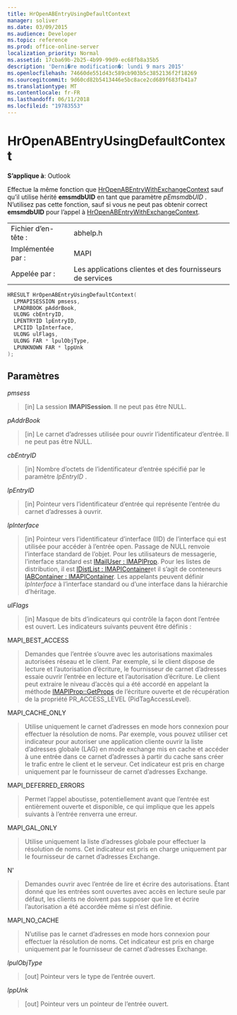 ```yaml
---
title: HrOpenABEntryUsingDefaultContext
manager: soliver
ms.date: 03/09/2015
ms.audience: Developer
ms.topic: reference
ms.prod: office-online-server
localization_priority: Normal
ms.assetid: 17cba69b-2b25-4b99-99d9-ec68fb8a35b5
description: 'Derni�re modification�: lundi 9 mars 2015'
ms.openlocfilehash: 74660de551d43c589cb903b5c3852136f2f18269
ms.sourcegitcommit: 9d60cd82b5413446e5bc8ace2cd689f683fb41a7
ms.translationtype: MT
ms.contentlocale: fr-FR
ms.lasthandoff: 06/11/2018
ms.locfileid: "19783553"
---
```

# <a name="hropenabentryusingdefaultcontext"></a>HrOpenABEntryUsingDefaultContext

  
  
**S’applique à**: Outlook 
  
Effectue la même fonction que [HrOpenABEntryWithExchangeContext](hropenabentrywithexchangecontext.md) sauf qu’il utilise hérité **emsmdbUID** en tant que paramètre _pEmsmdbUID_ . N’utilisez pas cette fonction, sauf si vous ne peut pas obtenir correct **emsmdbUID** pour l’appel à [HrOpenABEntryWithExchangeContext](hropenabentrywithexchangecontext.md).
  
|||
|:-----|:-----|
|Fichier d’en-tête :  <br/> |abhelp.h  <br/> |
|Implémentée par :  <br/> |MAPI  <br/> |
|Appelée par :  <br/> |Les applications clientes et des fournisseurs de services  <br/> |
   
```cpp
HRESULT HrOpenABEntryUsingDefaultContext(
  LPMAPISESSION pmsess,
  LPADRBOOK pAddrBook,
  ULONG cbEntryID,
  LPENTRYID lpEntryID,
  LPCIID lpInterface,
  ULONG ulFlags,
  ULONG FAR * lpulObjType,
  LPUNKNOWN FAR * lppUnk
);
```

## <a name="parameters"></a>Paramètres

 _pmsess_
  
> [in] La session **IMAPISession**. Il ne peut pas être NULL.
    
 _pAddrBook_
  
> [in] Le carnet d’adresses utilisée pour ouvrir l’identificateur d’entrée. Il ne peut pas être NULL.
    
 _cbEntryID_
  
> [in] Nombre d’octets de l’identificateur d’entrée spécifié par le paramètre _lpEntryID_ . 
    
 _lpEntryID_
  
>  [in] Pointeur vers l’identificateur d’entrée qui représente l’entrée du carnet d’adresses à ouvrir. 
    
 _lpInterface_
  
> [in] Pointeur vers l’identificateur d’interface (IID) de l’interface qui est utilisée pour accéder à l’entrée open. Passage de NULL renvoie l’interface standard de l’objet. Pour les utilisateurs de messagerie, l’interface standard est [IMailUser : IMAPIProp](imailuserimapiprop.md). Pour les listes de distribution, il est [IDistList : IMAPIContainer](idistlistimapicontainer.md)et il s’agit de conteneurs [IABContainer : IMAPIContainer](iabcontainerimapicontainer.md). Les appelants peuvent définir _lpInterface_ à l’interface standard ou d’une interface dans la hiérarchie d’héritage. 
    
 _ulFlags_
  
> [in] Masque de bits d’indicateurs qui contrôle la façon dont l’entrée est ouvert. Les indicateurs suivants peuvent être définis :
    
MAPI_BEST_ACCESS
  
> Demandes que l’entrée s’ouvre avec les autorisations maximales autorisées réseau et le client. Par exemple, si le client dispose de lecture et l’autorisation d’écriture, le fournisseur de carnet d’adresses essaie ouvrir l’entrée en lecture et l’autorisation d’écriture. Le client peut extraire le niveau d’accès qui a été accordé en appelant la méthode [IMAPIProp::GetProps](imapiprop-getprops.md) de l’écriture ouverte et de récupération de la propriété PR_ACCESS_LEVEL (PidTagAccessLevel). 
    
MAPI_CACHE_ONLY
  
> Utilise uniquement le carnet d’adresses en mode hors connexion pour effectuer la résolution de noms. Par exemple, vous pouvez utiliser cet indicateur pour autoriser une application cliente ouvrir la liste d’adresses globale (LAG) en mode exchange mis en cache et accéder à une entrée dans ce carnet d’adresses à partir du cache sans créer le trafic entre le client et le serveur. Cet indicateur est pris en charge uniquement par le fournisseur de carnet d’adresses Exchange.
    
MAPI_DEFERRED_ERRORS
  
> Permet l’appel aboutisse, potentiellement avant que l’entrée est entièrement ouverte et disponible, ce qui implique que les appels suivants à l’entrée renverra une erreur.
    
MAPI_GAL_ONLY
  
> Utilise uniquement la liste d’adresses globale pour effectuer la résolution de noms. Cet indicateur est pris en charge uniquement par le fournisseur de carnet d’adresses Exchange.
    
N'
  
> Demandes ouvrir avec l’entrée de lire et écrire des autorisations. Étant donné que les entrées sont ouvertes avec accès en lecture seule par défaut, les clients ne doivent pas supposer que lire et écrire l’autorisation a été accordée même si n’est définie.
    
MAPI_NO_CACHE
  
> N’utilise pas le carnet d’adresses en mode hors connexion pour effectuer la résolution de noms. Cet indicateur est pris en charge uniquement par le fournisseur de carnet d’adresses Exchange.
    
 _lpulObjType_
  
> [out] Pointeur vers le type de l’entrée ouvert.
    
 _lppUnk_
  
> [out] Pointeur vers un pointeur de l’entrée ouvert.
    

